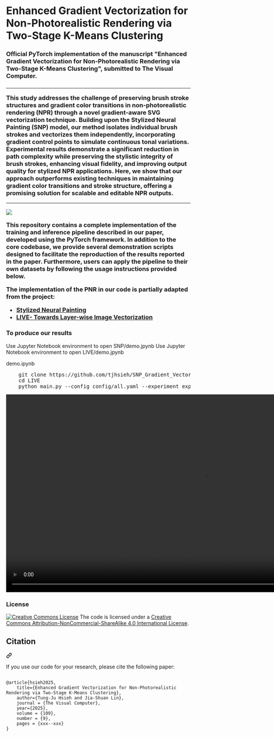 <h1>Enhanced Gradient Vectorization for Non-Photorealistic Rendering via Two-Stage K-Means Clustering</h1>
<h3>Official PyTorch implementation of the manuscript "Enhanced Gradient Vectorization for Non-Photorealistic Rendering via Two-Stage K-Means Clustering", submitted to The Visual Computer.<h3>
<hr>
<p>
This study addresses the challenge of preserving brush stroke structures and gradient color transitions in non-photorealistic rendering (NPR) through a novel gradient-aware SVG vectorization technique. Building upon the Stylized Neural Painting (SNP) model, our method isolates individual brush strokes and vectorizes them independently, incorporating gradient control points to simulate continuous tonal variations. Experimental results demonstrate a significant reduction in path complexity while preserving the stylistic integrity of brush strokes, enhancing visual fidelity, and improving output quality for stylized NPR applications. Here, we show that our approach outperforms existing techniques in maintaining gradient color transitions and stroke structure, offering a promising solution for scalable and editable NPR outputs.
</p>
<hr>
<img src="https://annaljs.github.io/PaperWeb/img/background.png">

<p>This repository contains a complete implementation of the training and inference pipeline described in our paper, developed using the PyTorch framework. In addition to the core codebase, we provide several demonstration scripts designed to facilitate the reproduction of the results reported in the paper. Furthermore, users can apply the pipeline to their own datasets by following the usage instructions provided below.</p>

The implementation of the PNR in our code is partially adapted from the project:
<ul>
	<li><a href="https://github.com/jiupinjia/stylized-neural-painting">Stylized Neural Painting</a></li>
	<li><a href="https://github.com/ma-xu/LIVE">LIVE- Towards Layer-wise Image Vectorization</a></li>
</ul>



<h3>To produce our results</h3>

<p>
Use Jupyter Notebook environment to open SNP/demo.jpynb
Use Jupyter Notebook environment to open LIVE/demo.jpynb

 demo.ipynb
</p>

<pre>
    git clone https://github.com/tjhsieh/SNP_Gradient_Vectorization.git  
    cd LIVE
    python main.py --config config/all.yaml --experiment experiment_8x1 --signature demo1 --target data/demo1.png
</pre>


<div>
  <video controls width="1080" class="img-responsive" src="https://annaljs.github.io/PaperWeb/video/all(字幕).mp4" alt="">
</div>


<h3>License</h3>

<p dir="auto"><a href="http://creativecommons.org/licenses/by-nc-sa/4.0/" rel="nofollow"><img alt="Creative Commons License" src="https://camo.githubusercontent.com/62be294f71c9a1885f9cd8f54aa8b8bd42d432fd14b5393a8b25bcd1f34daa42/68747470733a2f2f692e6372656174697665636f6d6d6f6e732e6f72672f6c2f62792d6e632d73612f342e302f38387833312e706e67" data-canonical-src="https://i.creativecommons.org/l/by-nc-sa/4.0/88x31.png" style="max-width: 100%;"></a><span>  The code is licensed under a <a href="http://creativecommons.org/licenses/by-nc-sa/4.0/" rel="nofollow">Creative Commons Attribution-NonCommercial-ShareAlike 4.0 International License</a>.</p>


<div class="markdown-heading" dir="auto"><h2 tabindex="-1" class="heading-element" dir="auto">Citation</h2><a id="user-content-citation" class="anchor" aria-label="Permalink: Citation" href="#citation"><svg class="octicon octicon-link" viewBox="0 0 16 16" version="1.1" width="16" height="16" aria-hidden="true"><path d="m7.775 3.275 1.25-1.25a3.5 3.5 0 1 1 4.95 4.95l-2.5 2.5a3.5 3.5 0 0 1-4.95 0 .751.751 0 0 1 .018-1.042.751.751 0 0 1 1.042-.018 1.998 1.998 0 0 0 2.83 0l2.5-2.5a2.002 2.002 0 0 0-2.83-2.83l-1.25 1.25a.751.751 0 0 1-1.042-.018.751.751 0 0 1-.018-1.042Zm-4.69 9.64a1.998 1.998 0 0 0 2.83 0l1.25-1.25a.751.751 0 0 1 1.042.018.751.751 0 0 1 .018 1.042l-1.25 1.25a3.5 3.5 0 1 1-4.95-4.95l2.5-2.5a3.5 3.5 0 0 1 4.95 0 .751.751 0 0 1-.018 1.042.751.751 0 0 1-1.042.018 1.998 1.998 0 0 0-2.83 0l-2.5 2.5a1.998 1.998 0 0 0 0 2.83Z"></path></svg></a></div>

<p dir="auto">If you use our code for your research, please cite the following paper:</p>



<pre class="notranslate">
<code>
@article{hsieh2025,
    title={Enhanced Gradient Vectorization for Non-Photorealistic Rendering via Two-Stage K-Means Clustering},
    author={Tung-Ju Hsieh and Jia-Shuan Lin},
    journal = {The Visual Computer},
    year={2025},
    volume = {109},
    number = {9},
    pages = {xxx--xxx}
}
</code>
</pre>




